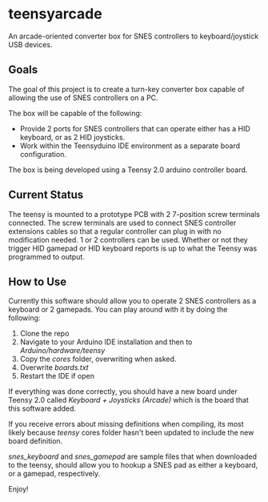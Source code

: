 teensyarcade
============

An arcade-oriented converter box for SNES controllers to keyboard/joystick USB devices.

Goals
-----

The goal of this project is to create a turn-key converter box capable of allowing the use of SNES controllers on a PC.

The box will be capable of the following:

* Provide 2 ports for SNES controllers that can operate either has a HID keyboard, or as 2 HID joysticks.
* Work within the Teensyduino IDE environment as a separate board configuration.

The box is being developed using a Teensy 2.0 arduino controller board.

Current Status
--------------

The teensy is mounted to a prototype PCB with 2 7-position screw terminals connected. The screw terminals are used to connect SNES controller extensions cables so that a regular controller can plug in with no modification needed. 1 or 2 controllers can be used. Whether or not they trigger HID gamepad or HID keyboard reports is up to what the Teensy was programmed to output.

How to Use
----------

Currently this software should allow you to operate 2 SNES controllers as a keyboard or 2 gamepads. You can play around with it by doing the following:

1. Clone the repo
2. Navigate to your Arduino IDE installation and then to _Arduino/hardware/teensy_
3. Copy the _cores_ folder, overwriting when asked.
4. Overwrite _boards.txt_
5. Restart the IDE if open

If everything was done correctly, you should have a new board under Teensy 2.0 called *Keyboard + Joysticks (Arcade)* which is the board that this software added.

If you receive errors about missing definitions when compiling, its most likely because _teensy_ cores folder hasn't been updated to include the new board definition.

*snes_keyboard* and *snes_gamepad* are sample files that when downloaded to the teensy, should allow you to hookup a SNES pad as either a keyboard, or a gamepad, respectively.

Enjoy!
